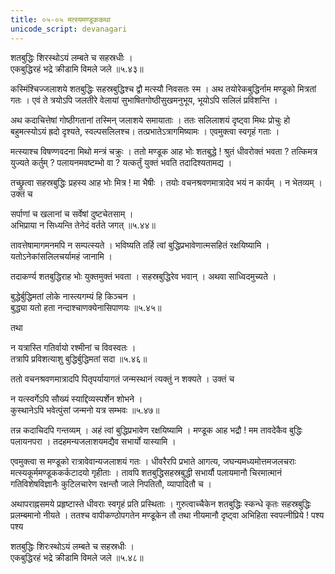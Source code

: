 ```yaml
---
title: ०५-०५ मत्स्यमण्डूककथा
unicode_script: devanagari
---
```

शतबुद्धिः शिरस्थोऽयं लम्बते च सहस्रधीः ।  
एकबुद्धिरहं भद्रे क्रीडामि विमले जले ॥५.४३॥

कस्मिंश्चिज्जलाशये शतबुद्धिः सहस्रबुद्धिश्च द्वौ मत्स्यौ निवसतः स्म । अथ तयोरेकबुद्धिर्नाम मण्डूको मित्रतां गतः । एवं ते त्रयोऽपि जलतीरे वेलायां सुभाषितगोष्ठीसुखमनुभूय, भूयोऽपि सलिलं प्रविशन्ति ।  

अथ कदाचित्तेषां गोष्ठीगतानां तस्मिन् जलाशये समायाताः । ततः सलिलाशयं दृष्ट्वा मिथः प्रोचुः हो बहुमत्स्योऽयं ह्रदो दृश्यते, स्वल्पसलिलश्च। तत्प्रभातेऽत्रागमिष्यामः । एवमुक्त्वा स्वगृहं गताः ।  

मत्स्याश्च विषण्णवदना मिथो मन्त्रं चक्रुः । ततो मण्डूक आह भोः शतबुद्धे ! श्रुतं धीवरोक्तं भवता ? तत्किमत्र युज्यते कर्तुम् ? पलायनमवष्टम्भो वा ? यत्कर्तुं युक्तं भवति तदादिश्यतामद्य ।  

तच्छ्रुत्वा सहस्रबुद्धिः प्रहस्य आह भोः मित्र ! मा भैषीः । तयोः वचनश्रवणमात्रादेव भयं न कार्यम् । न भेतव्यम् । उक्तं च

सर्पाणां च खलानां च सर्वेषां दुष्टचेतसाम् ।  
अभिप्राया न सिध्यन्ति तेनेदं वर्तते जगत् ॥५.४४॥

तावत्तेषामागमनमपि न सम्पत्स्यते । भविष्यति तर्हि त्वां बुद्धिप्रभावेणात्मसहितं रक्षयिष्यामि । यतोऽनेकांसलिलचर्यामहं जानामि ।  

तदाकर्ण्य शतबुद्धिराह भोः युक्तमुक्तं भवता । सहस्रबुद्धिरेव भवान् । अथवा साध्विदमुच्यते ।  

बुद्धेर्बुद्धिमतां लोके नास्त्यगम्यं हि किञ्चन ।  
बुद्ध्या यतो हता नन्दाश्चाणक्येनासिपाणयः ॥५.४५॥

तथा

न यत्रास्ति गतिर्वायो रश्मीनां च विवस्वतः ।  
तत्रापि प्रविशत्याशु बुद्धिर्बुद्धिमतां सदा ॥५.४६॥

ततो वचनश्रवणमात्रादपि पितृपर्यायागतं जन्मस्थानं त्यक्तुं न शक्यते । उक्तं च

न यत्स्वर्गेऽपि सौख्यं स्याद्दिव्यस्पर्शेन शोभने ।  
कुस्थानेऽपि भवेत्पुंसां जन्मनो यत्र सम्भवः ॥५.४७॥

तन्न कदाचिदपि गन्तव्यम् । अहं त्वां बुद्धिप्रभावेण रक्षयिष्यामि । मण्डूक आह भद्रौ ! मम तावदेकैव बुद्धिः पलायनपरा । तदहमन्यजलाशयमद्यैव सभार्यो यास्यामि ।  

एवमुक्त्वा स मण्डूको रात्रावेवान्यजलाशयं गतः । धीवरैरपि प्रभाते आगत्य, जघन्यमध्यमोत्तमजलचराः मत्स्यकूर्ममण्डूककर्कटादयो गृहीताः । तावपि शतबुद्धिसहस्रबुद्धी सभार्यौ पलायमानौ चिरमात्मानं गतिविशेषविज्ञानैः कुटिलचारेण रक्षन्तौ जाले निपतितौ, व्यापादितौ च ।  

अथापराह्नसमये प्रहृष्टास्ते धीवराः स्वगृहं प्रति प्रस्थिताः । गुरुत्वाच्चैकेन शतबुद्धिः स्कन्धे कृतः सहस्रबुद्धिः प्रलम्बमानो नीयते । ततश्च वापीकण्ठोपगतेन मण्डूकेन तौ तथा नीयमानौ दृष्ट्वा अभिहिता स्वपत्नीप्रिये ! पश्य पश्य

शतबुद्धिः शिरःस्थोऽयं लम्बते च सहस्रधीः ।  
एकबुद्धिरहं भद्रे क्रीडामि विमले जले ॥५.४८॥
